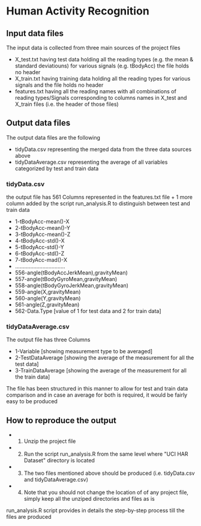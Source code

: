 # Human Activity Recognition

## Input data files
The input data is collected from three main sources of the project files
* X_test.txt having test data holding all the reading types (e.g. the mean & standard deviatiouns) for various signals (e.g. tBodyAcc) the file holds no header
* X_train.txt having training data holding all the reading types for various signals and the file holds no header
* features.txt having all the reading names with all combinations of reading types/Signals corresponding to columns names in X_test and X_train files (i.e. the header of those files)


## Output data files
The output data files are the following
* tidyData.csv representing the merged data from the three data sources above
* tidyDataAverage.csv representing the average of all variables categorized by test and train data

### tidyData.csv
the output file has 561 Columns represented in the features.txt file + 1 more column added by the script run_analysis.R to distinguish between test and train data
* 1-tBodyAcc-mean()-X
* 2-tBodyAcc-mean()-Y
* 3-tBodyAcc-mean()-Z
* 4-tBodyAcc-std()-X
* 5-tBodyAcc-std()-Y
* 6-tBodyAcc-std()-Z
* 7-tBodyAcc-mad()-X
* .................................
* 556-angle(tBodyAccJerkMean),gravityMean)
* 557-angle(tBodyGyroMean,gravityMean)
* 558-angle(tBodyGyroJerkMean,gravityMean)
* 559-angle(X,gravityMean)
* 560-angle(Y,gravityMean)
* 561-angle(Z,gravityMean)
* 562-Data.Type [value of 1 for test data and 2 for train data]

### tidyDataAverage.csv
The output file has three Columns
* 1-Variable [showing measurement type to be averaged]
* 2-TestDataAverage [showing the average of the measurement for all the test data]
* 3-TrainDataAverage [showing the average  of the measurement for all the train data]

The file has been structured in this manner to allow for test and train data comparison and in case an average for both is required, it would be fairly easy to be produced

## How to reproduce the output
* 1. Unzip the project file
* 2. Run the script run_analysis.R from the same level where "UCI HAR Dataset" directory is located
* 3. The two files mentioned above should be produced (i.e. tidyData.csv and tidyDataAverage.csv)
* 4. Note that you should not change the location of of any project file, simply keep all the unziped directories and files as is

run_analysis.R script provides in details the step-by-step process till the files are produced



